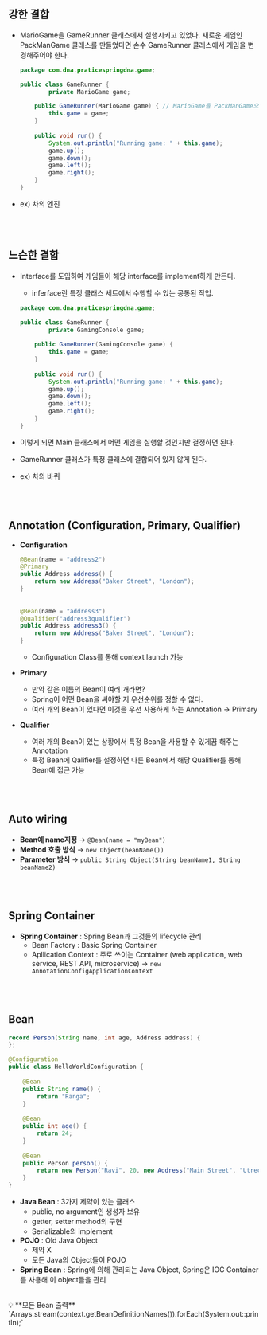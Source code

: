 ## 강한 결합

- MarioGame을 GameRunner 클래스에서 실행시키고 있었다.
새로운 게임인 PackManGame 클래스를 만들었다면 손수 GameRunner 클래스에서 게임을 변경해주어야 한다.
    
    ```java
    package com.dna.praticespringdna.game;
    
    public class GameRunner {
    		private MarioGame game;
    
        public GameRunner(MarioGame game) { // MarioGame을 PackManGame으로 변경해야 한다.
            this.game = game;
        }
        
        public void run() {
            System.out.println("Running game: " + this.game);
            game.up();
            game.down();
            game.left();
            game.right();
        }
    }
    ```
    
- ex) 차의 엔진  

<br><br>
  
## 느슨한 결합

- Interface를 도입하여 게임들이 해당 interface를 implement하게 만든다.
    - inferface란 특정 클래스 세트에서 수행할 수 있는 공통된 작업.
    
    ```java
    package com.dna.praticespringdna.game;
    
    public class GameRunner {
    		private GamingConsole game;
        
        public GameRunner(GamingConsole game) {
            this.game = game;
        }
        
        public void run() {
            System.out.println("Running game: " + this.game);
            game.up();
            game.down();
            game.left();
            game.right();
        }
    }
    ```
    
- 이렇게 되면 Main 클래스에서 어떤 게임을 실행할 것인지만 결정하면 된다.
- GameRunner 클래스가 특정 클래스에 결합되어 있지 않게 된다.
- ex) 차의 바퀴

<br><br>

## Annotation (Configuration, Primary, Qualifier)

- **Configuration**
    
    ```java
    @Bean(name = "address2")
    @Primary
    public Address address() {
        return new Address("Baker Street", "London");
    }
        
        
    @Bean(name = "address3")
    @Qualifier("address3qualifier")
    public Address address3() {
        return new Address("Baker Street", "London");
    }
    ```
    
    - Configuration Class를 통해 context launch 가능
- **Primary**
    - 만약 같은 이름의 Bean이 여러 개라면?
    - Spring이 어떤 Bean을 써야할 지 우선순위를 정할 수 없다.
    - 여러 개의 Bean이 있다면 이것을 우선 사용하게 하는 Annotation → Primary
- **Qualifier**
    - 여러 개의 Bean이 있는 상황에서 특정 Bean을 사용할 수 있게끔 해주는 Annotation
    - 특정 Bean에 Qalifier를 설정하면 다른 Bean에서 해당 Qualifier를 통해 Bean에 접근 가능

<br><br>

## Auto wiring

- **Bean에 name지정** → `@Bean(name = "myBean")`
- **Method 호출 방식** → `new Object(beanName())`
- **Parameter 방식** → `public String Object(String beanName1, String beanName2)`

<br><br>

## Spring Container

- **Spring Container** : Spring Bean과 그것들의 lifecycle 관리
    - Bean Factory : Basic Spring Container
    - Apllication Context : 주로 쓰이는 Container (web application, web service, REST API, microservice) → `new AnnotationConfigApplicationContext`

<br><br>

## Bean

```java
record Person(String name, int age, Address address) {
};

@Configuration
public class HelloWorldConfiguration {
    
    @Bean
    public String name() {
        return "Ranga";
    }
    
    @Bean
    public int age() {
        return 24;
    }
    
    @Bean
    public Person person() {
        return new Person("Ravi", 20, new Address("Main Street", "Utrecht"));
    }
}
```

- **Java Bean** : 3가지 제약이 있는 클래스
    - public, no argument인 생성자 보유
    - getter, setter method의 구현
    - Serializable의 implement
- **POJO** : Old Java Object
    - 제약 X
    - 모든 Java의 Object들이 POJO
- **Spring Bean** : Spring에 의해 관리되는 Java Object, Spring은 IOC Container를 사용해 이 object들을 관리

<br>

<aside>
💡 **모든 Bean 출력** `Arrays.stream(context.getBeanDefinitionNames()).forEach(System.out::println);`
</aside>
